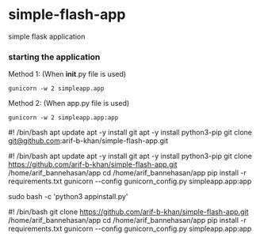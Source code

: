 # simple-flash-app
 simple flask application

### starting the application

Method 1: (When __init__.py file is used)
```
gunicorn -w 2 simpleapp.app
```

Method 2: (When app.py file is used)
```
gunicorn -w 2 simpleapp.app:app
```

#! /bin/bash
apt update
apt -y install git
apt -y install python3-pip
git clone git@github.com:arif-b-khan/simple-flash-app.git

#! /bin/bash
apt update
apt -y install git
apt -y install python3-pip
git clone https://github.com/arif-b-khan/simple-flash-app.git /home/arif_bannehasan/app
cd /home/arif_bannehasan/app 
pip install -r requirements.txt
gunicorn --config gunicorn_config.py simpleapp.app:app

sudo bash -c 'python3 appinstall.py'

#! /bin/bash
git clone https://github.com/arif-b-khan/simple-flash-app.git /home/arif_bannehasan/app
cd /home/arif_bannehasan/app 
pip install -r requirements.txt
gunicorn --config gunicorn_config.py simpleapp.app:app